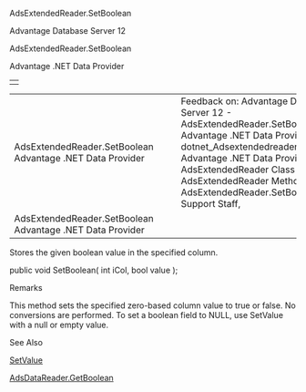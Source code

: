 AdsExtendedReader.SetBoolean




Advantage Database Server 12  

AdsExtendedReader.SetBoolean

Advantage .NET Data Provider

|  |
| --- |
|  |

|  |  |  |  |  |
| --- | --- | --- | --- | --- |
| AdsExtendedReader.SetBoolean  Advantage .NET Data Provider |  |  | Feedback on: Advantage Database Server 12 - AdsExtendedReader.SetBoolean Advantage .NET Data Provider dotnet\_Adsextendedreader\_setboolean Advantage .NET Data Provider > AdsExtendedReader Class > AdsExtendedReader Methods > AdsExtendedReader.SetBoolean / Dear Support Staff, |  |
| AdsExtendedReader.SetBoolean  Advantage .NET Data Provider |  |  |  |  |

Stores the given boolean value in the specified column.

public void SetBoolean( int iCol, bool value );

Remarks

This method sets the specified zero-based column value to true or false. No conversions are performed. To set a boolean field to NULL, use SetValue with a null or empty value.

See Also

[SetValue](dotnet_adsextendedreader_setvalue.htm)

[AdsDataReader.GetBoolean](dotnet_adsdatareader_getboolean.htm)